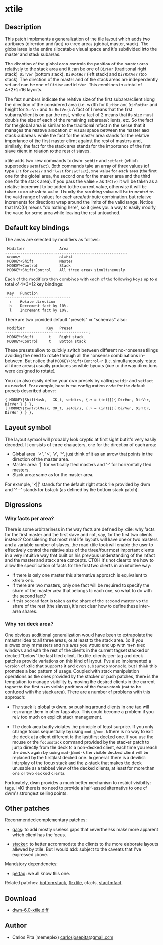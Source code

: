 xtile
=====

Description
-----------
This patch implements a generalization of the tile layout which adds two
attributes (direction and fact) to three areas (global, master, stack). The
global area is the entire allocatable visual space and it's subdivided into the
master and stack subareas.

The direction of the global area controls the position of the master area
relatively to the stack area and it can be one of `DirHor` (traditional right
stack), `DirVer` (bottom stack), `DirRotHor` (left stack) and `DirRotVer` (top
stack). The direction of the master and of the stack areas are independently
set and can be one of `DirHor` and `DirVer`. This combines to a total of
4\*2\*2=16 layouts.

The fact numbers indicate the relative size of the first subarea/client along
the direction of the considered area (i.e. width for `DirHor` and `DirRotHor`
and height for `DirVer` and `DirRotVer`). A fact of 1 means that the first
subarea/client is on par the rest, while a fact of 2 means that its size must
double the size of each of the remaining subareas/clients, etc. So the fact for
the global area is similar to the traditional mfact in the sense that it
manages the relative allocation of visual space between the master and stack
subareas, while the fact for the master area stands for the relative importance
of the first master client against the rest of masters and, similarly, the fact
for the stack area stands for the importance of the first slave client in
relation to the rest of slaves.

xtile adds two new commands to dwm: `setdir` and `setfact` (which supersedes
`setmfact`). Both commands take an array of three values (of type `int` for
`setdir` and `float` for `setfact`), one value for each area (the first one for
the global area, the second one for the master area and the third one for the
stack area). If you pass the value `v` as `INC(v)` it will be taken as a
relative increment to be added to the current value, otherwise it will be taken
as an absolute value. Usually the resulting value will be truncated to the
valid range of values for each area/attribute combination, but relative
increments for directions wrap around the limits of the valid range. Notice
that INC(0) means "do nothing here", so it gives you a way to easily modify the
value for some area while leaving the rest untouched.

Default key bindings
--------------------
The areas are selected by modifiers as follows:

	 Modifier                Area
	--------------------------------------------------------
	 MODKEY                  Global
	 MODKEY+Shift            Master
	 MODKEY+Control          Stack
	 MODKEY+Shift+Control    All three areas simultaneously

Each of the modifiers then combines with each of the following keys up to a
total of 4\*3=12 key bindings:

	 Key   Function
	------------------------------
	  r    Rotate direction
	  h    Decrement fact by 10%.
	  l    Increment fact by 10%.

There are two provided default "presets" or "schemas" also:

	 Modifier          Key   Preset
	--------------------------------------:
	 MODKEY+Shift       t    Right stack
	 MODKEY+Control     t    Bottom stack

These presets allow to quickly switch between different no-nonsense tilings
avoiding the need to rotate through all the nonsense combinations in-between.
But notice that `MODKEY+Shift+Control+r` (i.e. simultaneously rotate all three
areas) usually produces sensible layouts (due to the way directions were
designed to rotate).

You can also easily define your own presets by calling `setdir` and `setfact`
as needed. For example, here is the configuration code for the default presets
described above:

	{ MODKEY|ShiftMask,   XK_t, setdirs, {.v = (int[]){ DirHor, DirVer, DirVer } } },
	{ MODKEY|ControlMask, XK_t, setdirs, {.v = (int[]){ DirVer, DirHor, DirHor } } },

Layout symbol
-------------

The layout symbol will probably look cryptic at first sight but it's very
easily decoded. It consists of three characters, one for the direction of each
area:

* Global area: '<', '>', 'v', '^', just think of it as an arrow that points in the
  direction of the master area.
* Master area: '|' for vertically tiled masters and '-' for horizontally tiled masters.
* Stack area: same as for the master area.

For example, '<||' stands for the default right stack tile provided by dwm and
'^--' stands for bstack (as defined by the bottom stack patch).

Digressions
-----------

### Why facts per area?

There is some arbitrariness in the way facts are defined by xtile: why facts
for the first master and the first slave and not, say, for the first two
clients instead? Considering that most real life layouts will have one or two
masters and a variable number of slaves, the road xtile took will enable the
user to effectively control the relative size of the three/four most important
clients in a very intuitive way that built on his previous understanding of the
mfact and the master and stack area concepts. OTOH it's not clear to me how to
allow the specification of facts for the first two clients in an intuitive way:

* If there is only one master this alternative approach is equivalent to
  xtile's one.
* If there are two masters, only one fact will be required to specify the share
  of the master area that belongs to each one, so what to do with the second
  fact?
* If this second fact is taken as the share of the second master vs the share
  of the rest (the slaves), it's not clear how to define these inter-area shares.

### Why not deck area?

One obvious additional generalization would have been to extrapolate the
nmaster idea to all three areas, or at least to the stack area. So if you
allowed only m masters and n slaves you would end up with m+n tiled windows and
with the rest of the clients in the current tagset stacked or decked "below"
the last tiled client. flextile, clients-per-tag and deck patches provide
variations on this kind of layout. I've also implemented a version of xtile
that supports it and even subsumes monocle, but I think this promotes a bad
pattern of usage. Coupled with stack manipulation operations as the ones
provided by the stacker or push patches, there is the temptation to manage
visibility by moving the desired clients in the current tagset to the first n+m
visible positions of the focus stack (not to be confused with the stack area).
There are a number of problems with this approach:

* The stack is global to dwm, so pushing around clients in one tag will
  rearrange them in other tags also. This could become a problem if you rely too
  much on explicit stack management.

* The deck area badly violates the principle of least surprise. If you only
  change focus sequentially by using `mod-j`/`mod-k` there is no way to exit the
  deck at a client different to the last/first decked one. If you use the mouse
  or the `focusstack` command provided by the stacker patch to jump directly from
  the deck to a non-decked client, each time you reach the deck again by using
  `mod-j`/`mod-k` the visible decked client will be replaced by the first/last
  decked one. In general, there is a devilish interplay of the focus stack and
  the z-stack that makes the deck unusable as a tabbed view of the decked
  clients, at least for more than one or two decked clients.

Fortunately, dwm provides a much better mechanism to restrict visibility: tags.
IMO there is no need to provide a half-assed alternative to one of dwm's
strongest selling points.

Other patches
-------------
Recommended complementary patches:

* [gaps](../gaps/): to add mostly useless gaps that nevertheless make more
  apparent which client has the focus.

* [stacker](../stacker/): to better accommodate the clients to the more
  elaborate layouts allowed by xtile. But I would add: subject to the caveats
  that I've expressed above.

Mandatory dependencies:

* [pertag](../pertag/): we all know this one.

Related patches: [bottom stack](../bottomstack/), [flextile](../flextile/),
cfacts, [stackmfact](../stackmfact/).

Download
--------
* [dwm-6.0-xtile.diff](dwm-6.0-xtile.diff)

Author
------
* Carlos Pita (memeplex) <carlosjosepita@gmail.com>
